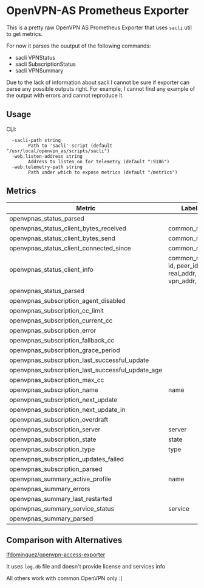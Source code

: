 # OpenVPN-AS Prometheus Exporter

This is a pretty raw OpenVPN AS Prometheus Exporter that uses `sacli` util to get metrics.

For now it parses the ouutput of the following commands:

* sacli VPNStatus
* sacli SubscriptionStatus
* sacli VPNSummary

Due to the lack of information about sacli I cannot be sure if exporter can parse any possible outputs right. For example, I cannot find any example of the output with errors and cannot reproduce it.

## Usage
CLI:
```
  -sacli-path string
        Path to 'sacli' script (default "/usr/local/openvpn_as/scripts/sacli")
  -web.listen-address string
        Address to listen on for telemetry (default ":9186")
  -web.telemetry-path string
        Path under which to expose metrics (default "/metrics")
```

## Metrics
Metric | Labels | Value
--- | --- | ---
openvpnas_status_parsed | | 0 or 1
openvpnas_status_client_bytes_received | common_name | int
openvpnas_status_client_bytes_send | common_name | int
openvpnas_status_client_connected_since | common_name | timestamp
openvpnas_status_client_info | common_name, id, peer_id, real_addr, vpn_addr, vpn | always 1 (or absent)
openvpnas_status_parsed | | 0 or 1
openvpnas_subscription_agent_disabled | | 0 or 1
openvpnas_subscription_cc_limit | | int
openvpnas_subscription_current_cc | | int
openvpnas_subscription_error | | 0 or 1
openvpnas_subscription_fallback_cc | | int
openvpnas_subscription_grace_period | | int
openvpnas_subscription_last_successful_update | | timestamp
openvpnas_subscription_last_successful_update_age | | int
openvpnas_subscription_max_cc | | int
openvpnas_subscription_name | name | 1
openvpnas_subscription_next_update | | timestamp
openvpnas_subscription_next_update_in | | int
openvpnas_subscription_overdraft | | 0 or 1
openvpnas_subscription_server | server | always 1
openvpnas_subscription_state | state | always 1
openvpnas_subscription_type | type | always 1
openvpnas_subscription_updates_failed | | int
openvpnas_subscription_parsed | | 0 or 1
openvpnas_summary_active_profile | name | always 1
openvpnas_summary_errors | | int
openvpnas_summary_last_restarted | | timestamp
openvpnas_summary_service_status | service | 0 or 1
openvpnas_summary_parsed | | 0 or 1

## Comparison with Alternatives
[lfdominguez/openvpn-access-exporter](https://github.com/lfdominguez/openvpn-access-exporter)

It uses `log.db` file and doesn't provide license and services info

All others work with common OpenVPN only :(